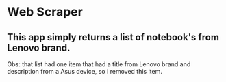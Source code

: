# Web Scraper

## This app simply returns a list of notebook's from Lenovo brand.

Obs: that list had one item that had a title from Lenovo brand and description from a Asus device, so i removed this item.
